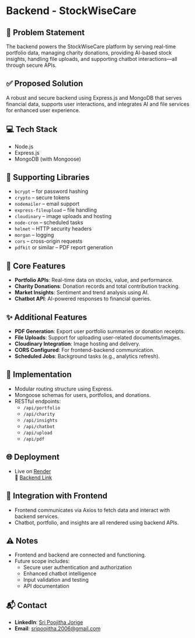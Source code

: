 # Backend - StockWiseCare

## 🧠 Problem Statement
The backend powers the StockWiseCare platform by serving real-time portfolio data, managing charity donations, providing AI-based stock insights, handling file uploads, and supporting chatbot interactions—all through secure APIs.

## ✅ Proposed Solution
A robust and secure backend using Express.js and MongoDB that serves financial data, supports user interactions, and integrates AI and file services for enhanced user experience.

## 💻 Tech Stack
- Node.js
- Express.js
- MongoDB (with Mongoose)

## 🧩 Supporting Libraries
- `bcrypt` – for password hashing
- `crypto` – secure tokens
- `nodemailer` – email support
- `express-fileupload` – file handling
- `cloudinary` – image uploads and hosting
- `node-cron` – scheduled tasks
- `helmet` – HTTP security headers
- `morgan` – logging
- `cors` – cross-origin requests
- `pdfkit` or similar – PDF report generation

## 🚀 Core Features
- **Portfolio APIs**: Real-time data on stocks, value, and performance.
- **Charity Donations**: Donation records and total contribution tracking.
- **Market Insights**: Sentiment and trend analysis using AI.
- **Chatbot API**: AI-powered responses to financial queries.

## ✨ Additional Features
- **PDF Generation**: Export user portfolio summaries or donation receipts.
- **File Uploads**: Support for uploading user-related documents/images.
- **Cloudinary Integration**: Image hosting and delivery.
- **CORS Configured**: For frontend-backend communication.
- **Scheduled Jobs**: Background tasks (e.g., analytics refresh).

## 🔧 Implementation
- Modular routing structure using Express.
- Mongoose schemas for users, portfolios, and donations.
- RESTful endpoints:
  - `/api/portfolio`
  - `/api/charity`
  - `/api/insights`
  - `/api/chatbot`
  - `/api/upload`
  - `/api/pdf`

## 🌐 Deployment
- Live on [Render](https://render.com)  
  🔗 [Backend Link](https://stockwisecare-backend.onrender.com)

## 🔗 Integration with Frontend
- Frontend communicates via Axios to fetch data and interact with backend services.
- Chatbot, portfolio, and insights are all rendered using backend APIs.

## ⚠️ Notes
- Frontend and backend are connected and functioning.
- Future scope includes:
  - Secure user authentication and authorization
  - Enhanced chatbot intelligence
  - Input validation and testing
  - API documentation

## 📬 Contact
- **LinkedIn**: [Sri Poojitha Jorige](https://www.linkedin.com/in/sri-poojitha-jorige-377270294)  
- **Email**: sripoojitha.2006@gmail.com
